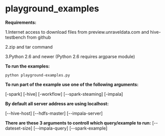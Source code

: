# playground_examples

**Requirements:**

1.Internet access to download files from preview.unraveldata.com and hive-testbench from github

2.zip and tar command

3.Python 2.6 and newer (Python 2.6 requires argparse module)


**To run the examples:**

``python playground-examples.py``

**To run part of the example use one of the following arguments:**

[-spark] [-hive] [-workflow] [--spark-steaming] [-impala]

**By default all server address are using localhost:**

[--hive-host] [--hdfs-master] [--impala-server]

**There are these 3 arguments to controll which query/example to run:**
[--dateset-size] [--impala-query] [--spark-example]